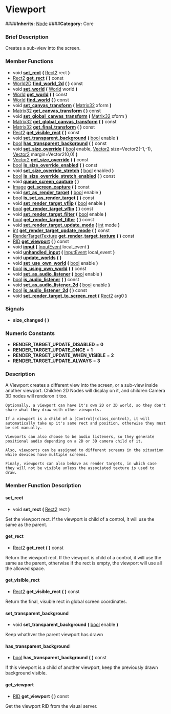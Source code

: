 #  Viewport  
####**Inherits:** [Node](class_node)
####**Category:** Core

###  Brief Description  
Creates a sub-view into the screen.

###  Member Functions 
  * void  **[set&#95;rect](#set_rect)**  **(** [Rect2](class_rect2) rect  **)**
  * [Rect2](class_rect2)  **[get&#95;rect](#get_rect)**  **(** **)** const
  * [World2D](class_world2d)  **[find&#95;world&#95;2d](#find_world_2d)**  **(** **)** const
  * void  **[set&#95;world](#set_world)**  **(** [World](class_world) world  **)**
  * [World](class_world)  **[get&#95;world](#get_world)**  **(** **)** const
  * [World](class_world)  **[find&#95;world](#find_world)**  **(** **)** const
  * void  **[set&#95;canvas&#95;transform](#set_canvas_transform)**  **(** [Matrix32](class_matrix32) xform  **)**
  * [Matrix32](class_matrix32)  **[get&#95;canvas&#95;transform](#get_canvas_transform)**  **(** **)** const
  * void  **[set&#95;global&#95;canvas&#95;transform](#set_global_canvas_transform)**  **(** [Matrix32](class_matrix32) xform  **)**
  * [Matrix32](class_matrix32)  **[get&#95;global&#95;canvas&#95;transform](#get_global_canvas_transform)**  **(** **)** const
  * [Matrix32](class_matrix32)  **[get&#95;final&#95;transform](#get_final_transform)**  **(** **)** const
  * [Rect2](class_rect2)  **[get&#95;visible&#95;rect](#get_visible_rect)**  **(** **)** const
  * void  **[set&#95;transparent&#95;background](#set_transparent_background)**  **(** [bool](class_bool) enable  **)**
  * [bool](class_bool)  **[has&#95;transparent&#95;background](#has_transparent_background)**  **(** **)** const
  * void  **[set&#95;size&#95;override](#set_size_override)**  **(** [bool](class_bool) enable, [Vector2](class_vector2) size=Vector2(-1,-1), [Vector2](class_vector2) margin=Vector2(0,0)  **)**
  * [Vector2](class_vector2)  **[get&#95;size&#95;override](#get_size_override)**  **(** **)** const
  * [bool](class_bool)  **[is&#95;size&#95;override&#95;enabled](#is_size_override_enabled)**  **(** **)** const
  * void  **[set&#95;size&#95;override&#95;stretch](#set_size_override_stretch)**  **(** [bool](class_bool) enabled  **)**
  * [bool](class_bool)  **[is&#95;size&#95;override&#95;stretch&#95;enabled](#is_size_override_stretch_enabled)**  **(** **)** const
  * void  **[queue&#95;screen&#95;capture](#queue_screen_capture)**  **(** **)**
  * [Image](class_image)  **[get&#95;screen&#95;capture](#get_screen_capture)**  **(** **)** const
  * void  **[set&#95;as&#95;render&#95;target](#set_as_render_target)**  **(** [bool](class_bool) enable  **)**
  * [bool](class_bool)  **[is&#95;set&#95;as&#95;render&#95;target](#is_set_as_render_target)**  **(** **)** const
  * void  **[set&#95;render&#95;target&#95;vflip](#set_render_target_vflip)**  **(** [bool](class_bool) enable  **)**
  * [bool](class_bool)  **[get&#95;render&#95;target&#95;vflip](#get_render_target_vflip)**  **(** **)** const
  * void  **[set&#95;render&#95;target&#95;filter](#set_render_target_filter)**  **(** [bool](class_bool) enable  **)**
  * [bool](class_bool)  **[get&#95;render&#95;target&#95;filter](#get_render_target_filter)**  **(** **)** const
  * void  **[set&#95;render&#95;target&#95;update&#95;mode](#set_render_target_update_mode)**  **(** [int](class_int) mode  **)**
  * [int](class_int)  **[get&#95;render&#95;target&#95;update&#95;mode](#get_render_target_update_mode)**  **(** **)** const
  * [RenderTargetTexture](class_rendertargettexture)  **[get&#95;render&#95;target&#95;texture](#get_render_target_texture)**  **(** **)** const
  * [RID](class_rid)  **[get&#95;viewport](#get_viewport)**  **(** **)** const
  * void  **[input](#input)**  **(** [InputEvent](class_inputevent) local_event  **)**
  * void  **[unhandled&#95;input](#unhandled_input)**  **(** [InputEvent](class_inputevent) local_event  **)**
  * void  **[update&#95;worlds](#update_worlds)**  **(** **)**
  * void  **[set&#95;use&#95;own&#95;world](#set_use_own_world)**  **(** [bool](class_bool) enable  **)**
  * [bool](class_bool)  **[is&#95;using&#95;own&#95;world](#is_using_own_world)**  **(** **)** const
  * void  **[set&#95;as&#95;audio&#95;listener](#set_as_audio_listener)**  **(** [bool](class_bool) enable  **)**
  * [bool](class_bool)  **[is&#95;audio&#95;listener](#is_audio_listener)**  **(** **)** const
  * void  **[set&#95;as&#95;audio&#95;listener&#95;2d](#set_as_audio_listener_2d)**  **(** [bool](class_bool) enable  **)**
  * [bool](class_bool)  **[is&#95;audio&#95;listener&#95;2d](#is_audio_listener_2d)**  **(** **)** const
  * void  **[set&#95;render&#95;target&#95;to&#95;screen&#95;rect](#set_render_target_to_screen_rect)**  **(** [Rect2](class_rect2) arg0  **)**

###  Signals  
  *  **size&#95;changed**  **(** **)**

###  Numeric Constants  
  * **RENDER_TARGET_UPDATE_DISABLED** = **0**
  * **RENDER_TARGET_UPDATE_ONCE** = **1**
  * **RENDER_TARGET_UPDATE_WHEN_VISIBLE** = **2**
  * **RENDER_TARGET_UPDATE_ALWAYS** = **3**

###  Description  
A Viewport creates a different view into the screen, or a sub-view inside another viewport. Children 2D Nodes will display on it, and children Camera 3D nodes will renderon it too.

	Optionally, a viewport can have it's own 2D or 3D world, so they don't share what they draw with other viewports.

	If a viewport is a child of a [Control](class_control), it will automatically take up it's same rect and position, otherwise they must be set manually.

	Viewports can also choose to be audio listeners, so they generate positional audio depending on a 2D or 3D camera child of it.

	Also, viewports can be assigned to different screens in the situation while devices have multiple screens.

	Finaly, viewports can also behave as render targets, in which case they will not be visible unless the associated texture is used to draw.

###  Member Function Description  

#### <a name="set_rect">set_rect</a>
  * void  **set&#95;rect**  **(** [Rect2](class_rect2) rect  **)**

Set the viewport rect. If the viewport is child of a control, it will use the same as the parent.

#### <a name="get_rect">get_rect</a>
  * [Rect2](class_rect2)  **get&#95;rect**  **(** **)** const

Return the viewport rect. If the viewport is child of a control, it will use the same as the parent, otherwise if the rect is empty, the viewport will use all the allowed space.

#### <a name="get_visible_rect">get_visible_rect</a>
  * [Rect2](class_rect2)  **get&#95;visible&#95;rect**  **(** **)** const

Return the final, visuble rect in global screen coordinates.

#### <a name="set_transparent_background">set_transparent_background</a>
  * void  **set&#95;transparent&#95;background**  **(** [bool](class_bool) enable  **)**

Keep whathver the parent viewport has drawn

#### <a name="has_transparent_background">has_transparent_background</a>
  * [bool](class_bool)  **has&#95;transparent&#95;background**  **(** **)** const

If this viewport is a child of another viewport, keep the previously drawn background visible.

#### <a name="get_viewport">get_viewport</a>
  * [RID](class_rid)  **get&#95;viewport**  **(** **)** const

Get the viewport RID from the visual server.
